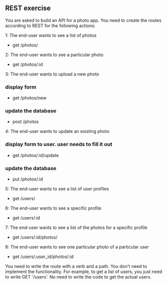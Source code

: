 ## REST exercise

You are asked to build an API for a photo app.
You need to create the routes according to REST for the following actions:


1: The end-user wants to see a list of photos
* get /photos/


2: The end-user wants to see a particular photo
* get /photos/:id


3: The end-user wants to upload a new photo
### display form
  * get /photos/new
### update the database
  * post /photos


4: The end-user wants to update an existing photo
### display form to user. user needs to fill it out
  * get /photos/:id/update
### update the database
  * put /photos/:id


5: The end-user wants to see a list of user profiles
* get /users/


6: The end-user wants to see a specific profile
* get /users/:id


7: The end-user wants to see a list of the photos for a specific profile
* get /users/:id/photos/


8: The end-user wants to see one particular photo of a particular user
* get /users/:user_id/photos/:id


You need to write the route with a verb and a path. You don't need to implement the functionality.
For example, to get a list of users, you just need to write GET '/users'. No need to write the code to get the actual users.
